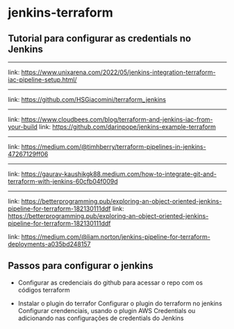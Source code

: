 # jenkins-terraform

## Tutorial para configurar as credentials no Jenkins

---
link: <https://www.unixarena.com/2022/05/jenkins-integration-terraform-iac-pipeline-setup.html/>

---
link: <https://github.com/HSGiacomini/terraform_jenkins>

---
link: <https://www.cloudbees.com/blog/terraform-and-jenkins-iac-from-your-build>
link: <https://github.com/darinpope/jenkins-example-terraform>

---
link: <https://medium.com/@timhberry/terraform-pipelines-in-jenkins-47267129ff06>

---
link: <https://gaurav-kaushikgk88.medium.com/how-to-integrate-git-and-terraform-with-jenkins-60cfb04f009d>

---
link: <https://betterprogramming.pub/exploring-an-object-oriented-jenkins-pipeline-for-terraform-182130111ddf>
link: <https://betterprogramming.pub/exploring-an-object-oriented-jenkins-pipeline-for-terraform-182130111ddf>

link: <https://medium.com/@liam.norton/jenkins-pipeline-for-terraform-deployments-a035bd248157>



## Passos para configurar o jenkins

- Configurar as credenciais do github para acessar o repo com os códigos terraform

- Instalar o plugin do terrafor
    Configurar o plugin do terraform no jenkins
    Configurar crendenciais, usando o plugin AWS Credentials ou adicionando nas configurações de credentials do Jenkins

## 

